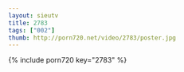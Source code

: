 ```yaml
--- 
layout: sieutv
title: 2783
tags: ["002"]
thumb: http://porn720.net/video/2783/poster.jpg
---
```

{% include porn720 key="2783" %} 
